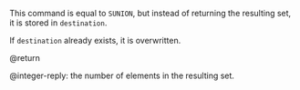 This command is equal to `SUNION`, but instead of returning the resulting set,
it is stored in `destination`.

If `destination` already exists, it is overwritten.

@return

@integer-reply: the number of elements in the resulting set.
